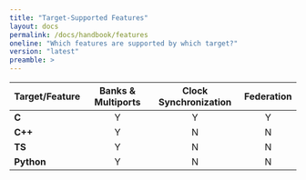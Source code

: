 ```yaml
---
title: "Target-Supported Features"
layout: docs
permalink: /docs/handbook/features
oneline: "Which features are supported by which target?"
version: "latest"
preamble: >
---
```

| Target/Feature  | Banks & Multiports | Clock Synchronization | Federation |
| :------------- | :----------: | :-----------: | :-----------: |
|  **C** | Y | Y | Y |
| **C++** | Y | N | N |
| **TS** | Y | N | N |
| **Python** | Y | N | N |